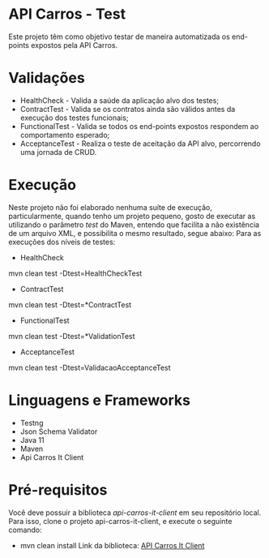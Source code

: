 # API Carros - Test

Este projeto têm como objetivo testar de maneira automatizada os end-points expostos pela API Carros.

# Validações
 * HealthCheck - Valida a saúde da aplicação alvo dos testes;
 * ContractTest - Valida se os contratos ainda são válidos antes da execução dos testes funcionais;
 * FunctionalTest - Valida se todos os end-points expostos respondem ao comportamento esperado;
 * AcceptanceTest - Realiza o teste de aceitação da API alvo, percorrendo uma jornada de CRUD.

# Execução
Neste projeto não foi elaborado nenhuma suíte de execução, particularmente, quando tenho um projeto pequeno, gosto de executar as utilizando o parâmetro _test_ do Maven, entendo que facilita a não existência de um arquivo XML, e possibilita o mesmo resultado, segue abaixo:
Para as execuções dos níveis de testes:
* HealthCheck

mvn clean test -Dtest=HealthCheckTest

* ContractTest

mvn clean test -Dtest=\*ContractTest

* FunctionalTest

mvn clean test -Dtest=\*ValidationTest

* AcceptanceTest

mvn clean test -Dtest=ValidacaoAcceptanceTest


# Linguagens e Frameworks
* Testng
* Json Schema Validator
* Java 11
* Maven
* Api Carros It Client

# Pré-requisitos
Você deve possuir a biblioteca _api-carros-it-client_ em seu repositório local.
Para isso, clone o projeto api-carros-it-client, e execute o seguinte comando:
 - mvn clean install
 Link da biblioteca: [API Carros It Client](https://github.com/brunolusa/api-carros-it-client)
 
 
